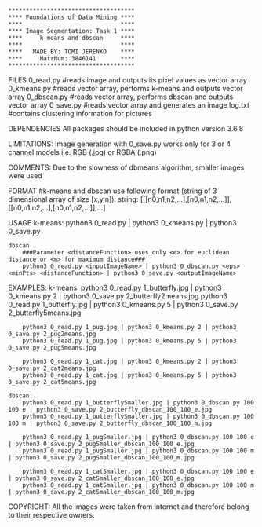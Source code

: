     ************************************
    **** Foundations of Data Mining ****
    ****                            ****
    **** Image Segmentation: Task 1 ****
    ****     k-means and dbscan     ****
    ****                            ****
    ****   MADE BY: TOMI JERENKO    ****
    ****     MatrNum: 3846141       ****
    ************************************

FILES
    0_read.py #reads image and outputs its pixel values as vector array
    0_kmeans.py #reads vector array, performs k-means and outputs vector array
    0_dbscan.py #reads vector array, performs dbscan and outputs vector array
    0_save.py #reads vector array and generates an image
    log.txt #contains clustering information for pictures

DEPENDENCIES
    All packages should be included in python version 3.6.8

LIMITATIONS:
    Image generation with 0_save.py works only for 3 or 4 channel models i.e. RGB (.jpg) or RGBA (.png)

COMMENTS:
    Due to the slowness of dbmeans algorithm, smaller images were used

FORMAT
    #k-means and dbscan use following format (string of 3 dimensional array of size [x,y,n]):
    string: [[[n0,n1,n2,...],[n0,n1,n2,...]],[[n0,n1,n2,...],[n0,n1,n2,...]],...]

USAGE
    k-means:
        python3 0_read.py <inputImageName> | python3 0_kmeans.py <k-value> | python3 0_save.py <outputImageName>

    dbscan
        ###Parameter <distanceFunction> uses only <e> for euclidean distance or <m> for maximum distance###
        python3 0_read.py <inputImageName> | python3 0_dbscan.py <eps> <minPts> <distanceFunction> | python3 0_save.py <outputImageName>

EXAMPLES:
    k-means:
        python3 0_read.py 1_butterfly.jpg | python3 0_kmeans.py 2 | python3 0_save.py 2_butterfly2means.jpg
        python3 0_read.py 1_butterfly.jpg | python3 0_kmeans.py 5 | python3 0_save.py 2_butterfly5means.jpg

        python3 0_read.py 1_pug.jpg | python3 0_kmeans.py 2 | python3 0_save.py 2_pug2means.jpg
        python3 0_read.py 1_pug.jpg | python3 0_kmeans.py 5 | python3 0_save.py 2_pug5means.jpg

        python3 0_read.py 1_cat.jpg | python3 0_kmeans.py 2 | python3 0_save.py 2_cat2means.jpg
        python3 0_read.py 1_cat.jpg | python3 0_kmeans.py 5 | python3 0_save.py 2_cat5means.jpg

    dbscan:
        python3 0_read.py 1_butterflySmaller.jpg | python3 0_dbscan.py 100 100 e | python3 0_save.py 2_butterfly_dbscan_100_100_e.jpg
        python3 0_read.py 1_butterflySmaller.jpg | python3 0_dbscan.py 100 100 m | python3 0_save.py 2_butterfly_dbscan_100_100_m.jpg

        python3 0_read.py 1_pugSmaller.jpg | python3 0_dbscan.py 100 100 e | python3 0_save.py 2_pugSmaller_dbscan_100_100_e.jpg
        python3 0_read.py 1_pugSmaller.jpg | python3 0_dbscan.py 100 100 m | python3 0_save.py 2_pugSmaller_dbscan_100_100_m.jpg

        python3 0_read.py 1_catSmaller.jpg | python3 0_dbscan.py 100 100 e | python3 0_save.py 2_catSmaller_dbscan_100_100_e.jpg
        python3 0_read.py 1_catSmaller.jpg | python3 0_dbscan.py 100 100 m | python3 0_save.py 2_catSmaller_dbscan_100_100_m.jpg

COPYRIGHT:
    All the images were taken from internet and therefore belong to their respective owners.